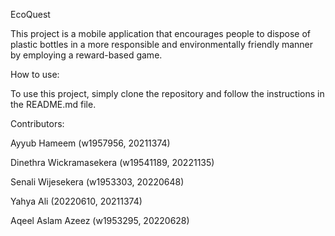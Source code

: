 EcoQuest

This project is a mobile application that encourages people to dispose of plastic bottles in a more responsible and environmentally friendly manner by employing a reward-based game.

How to use:

To use this project, simply clone the repository and follow the instructions in the README.md file.

Contributors:

Ayyub Hameem (w1957956, 20211374)

Dinethra Wickramasekera (w19541189, 20221135)

Senali Wijesekera (w1953303, 20220648)

Yahya Ali (20220610, 20211374)

Aqeel Aslam Azeez (w1953295, 20220628)
